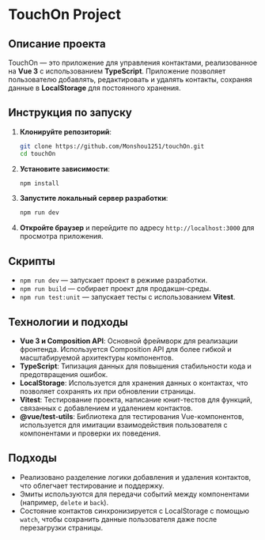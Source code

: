 # TouchOn Project

## Описание проекта
TouchOn — это приложение для управления контактами, реализованное на **Vue 3** с использованием **TypeScript**. Приложение позволяет пользователю добавлять, редактировать и удалять контакты, сохраняя данные в **LocalStorage** для постоянного хранения.

## Инструкция по запуску

1. **Клонируйте репозиторий**:
   ```bash
   git clone https://github.com/Monshou1251/touchOn.git
   cd touchOn
   ```

2. **Установите зависимости**:
   ```bash
   npm install
   ```

3. **Запустите локальный сервер разработки**:
   ```bash
   npm run dev
   ```

4. **Откройте браузер** и перейдите по адресу `http://localhost:3000` для просмотра приложения.

## Скрипты

- `npm run dev` — запускает проект в режиме разработки.
- `npm run build` — собирает проект для продакшн-среды.
- `npm run test:unit` — запускает тесты с использованием **Vitest**.

## Технологии и подходы

- **Vue 3 и Composition API**: Основной фреймворк для реализации фронтенда. Используется Composition API для более гибкой и масштабируемой архитектуры компонентов.
- **TypeScript**: Типизация данных для повышения стабильности кода и предотвращения ошибок.
- **LocalStorage**: Используется для хранения данных о контактах, что позволяет сохранять их при обновлении страницы.
- **Vitest**: Тестирование проекта, написание юнит-тестов для функций, связанных с добавлением и удалением контактов.
- **@vue/test-utils**: Библиотека для тестирования Vue-компонентов, используется для имитации взаимодействия пользователя с компонентами и проверки их поведения.


## Подходы
- Реализовано разделение логики добавления и удаления контактов, что облегчает тестирование и поддержку.
- Эмиты используются для передачи событий между компонентами (например, `delete` и `back`).
- Состояние контактов синхронизируется с LocalStorage с помощью `watch`, чтобы сохранить данные пользователя даже после перезагрузки страницы.
